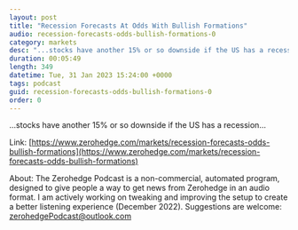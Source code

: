 ```yaml
---
layout: post
title: "Recession Forecasts At Odds With Bullish Formations"
audio: recession-forecasts-odds-bullish-formations-0
category: markets
desc: "...stocks have another 15% or so downside if the US has a recession..."
duration: 00:05:49
length: 349
datetime: Tue, 31 Jan 2023 15:24:00 +0000
tags: podcast
guid: recession-forecasts-odds-bullish-formations-0
order: 0
---
```

...stocks have another 15% or so downside if the US has a recession...

Link: [https://www.zerohedge.com/markets/recession-forecasts-odds-bullish-formations](https://www.zerohedge.com/markets/recession-forecasts-odds-bullish-formations)

About: The Zerohedge Podcast is a non-commercial, automated program, designed to give people a way to get news from Zerohedge in an audio format.  I am actively working on tweaking and improving the setup to create a better listening experience (December 2022).  Suggestions are welcome: [zerohedgePodcast@outlook.com](mailto:zerohedgePodcast@outlook.com)